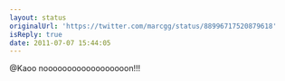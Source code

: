 ```yaml
---
layout: status
originalUrl: 'https://twitter.com/marcgg/status/88996717520879618'
isReply: true
date: 2011-07-07 15:44:05
---
```


@Kaoo noooooooooooooooooon!!!
